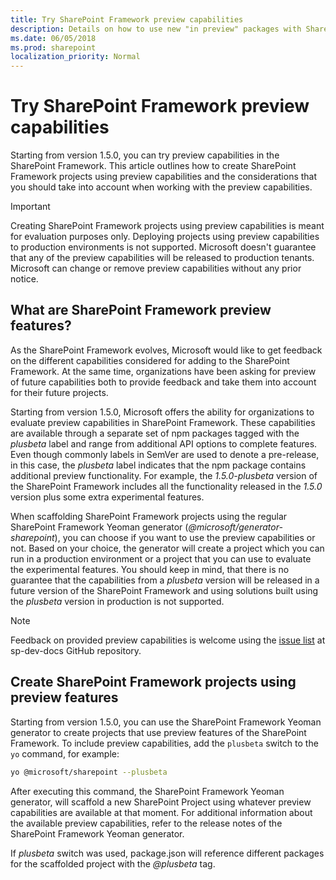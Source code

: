 ```yaml
---
title: Try SharePoint Framework preview capabilities
description: Details on how to use new "in preview" packages with SharePoint Framework or newer versions.
ms.date: 06/05/2018
ms.prod: sharepoint
localization_priority: Normal
---
```


# Try SharePoint Framework preview capabilities

Starting from version 1.5.0, you can try preview capabilities in the SharePoint Framework. This article outlines how to create SharePoint Framework projects using preview capabilities and the considerations that you should take into account when working with the preview capabilities.

> [!IMPORTANT]
> Creating SharePoint Framework projects using preview capabilities is meant for evaluation purposes only. Deploying projects using preview capabilities to production environments is not supported. Microsoft doesn't guarantee that any of the preview capabilities will be released to production tenants. Microsoft can change or remove preview capabilities without any prior notice.

## What are SharePoint Framework preview features?

As the SharePoint Framework evolves, Microsoft would like to get feedback on the different capabilities considered for adding to the SharePoint Framework. At the same time, organizations have been asking for preview of future capabilities both to provide feedback and take them into account for their future projects.

Starting from version 1.5.0, Microsoft offers the ability for organizations to evaluate preview capabilities in SharePoint Framework. These capabilities are available through a separate set of npm packages tagged with the _plusbeta_ label and range from additional API options to complete features. Even though commonly labels in SemVer are used to denote a pre-release, in this case, the _plusbeta_ label indicates that the npm package contains additional preview functionality. For example, the _1.5.0-plusbeta_ version of the SharePoint Framework includes all the functionality released in the _1.5.0_ version plus some extra experimental features.

When scaffolding SharePoint Framework projects using the regular SharePoint Framework Yeoman generator (_@microsoft/generator-sharepoint_), you can choose if you want to use the preview capabilities or not. Based on your choice, the generator will create a project which you can run in a production environment or a project that you can use to evaluate the experimental features. You should keep in mind, that there is no guarantee that the capabilities from a _plusbeta_ version will be released in a future version of the SharePoint Framework and using solutions built using the _plusbeta_ version in production is not supported.

> [!NOTE]
> Feedback on provided preview capabilities is welcome using the [issue list](http://aka.ms/spdev-issues) at sp-dev-docs GitHub repository. 

## Create SharePoint Framework projects using preview features

Starting from version 1.5.0, you can use the SharePoint Framework Yeoman generator to create projects that use preview features of the SharePoint Framework. To include preview capabilities, add the `plusbeta` switch to the `yo` command, for example:

```sh
yo @microsoft/sharepoint --plusbeta
```

After executing this command, the SharePoint Framework Yeoman generator, will scaffold a new SharePoint Project using whatever preview capabilities are available at that moment. For additional information about the available preview capabilities, refer to the release notes of the SharePoint Framework Yeoman generator.

If _plusbeta_ switch was used, package.json will reference different packages for the scaffolded project with the _@plusbeta_ tag.
